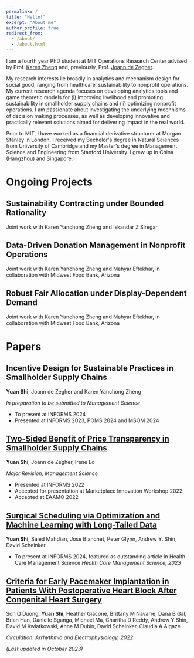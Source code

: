 ```yaml
---
permalink: /
title: "Hello!"
excerpt: "About me"
author_profile: true
redirect_from: 
  - /about/
  - /about.html
---
```


I am a fourth year PhD student at MIT Operations Research Center advised by Prof. [Karen Zheng](https://mitmgmtfaculty.mit.edu/yanchong/) and, previously, Prof. [Joann de Zegher](https://www.jfdezegher.com/). 

My research interests lie broadly in analytics and mechanism design for social good, ranging from healthcare, sustainability to nonprofit operations. My current research agenda focuses on developing analytics tools and game theoretic models for (i) improving livelihood and promoting sustainability in smallholder supply chains and (ii) optimizing nonprofit operations. I am passionate about investigating the underlying mechnisms of decision making processes, as well as developing innovative and practically relevant solutions aimed for delivering impact in the real world.

Prior to MIT, I have worked as a financial derivative structurer at Morgan Stanley in London. I received my Bechelor's degree in Natural Sciences from University of Cambridge and my Master's degree in Management Science and Engineering from Stanford University. I grew up in China (Hangzhou) and Singapore. 

Ongoing Projects
======
## Sustainability Contracting under Bounded Rationality
Joint work with Karen Yanchong Zheng and Iskandar Z Siregar

## Data-Driven Donation Management in Nonprofit Operations
Joint work with Karen Yanchong Zheng and Mahyar Eftekhar, in collaboration with Midwest Food Bank, Arizona

## Robust Fair Allocation under Display-Dependent Demand
Joint work with Karen Yanchong Zheng and Mahyar Eftekhar, in collaboration with Midwest Food Bank, Arizona


Papers
======
## Incentive Design for Sustainable Practices in Smallholder Supply Chains
**Yuan Shi**, Joann de Zegher and Karen Yanchong Zheng

_In preparation to be submitted to Management Science_

* To present at INFORMS 2024
* Presented at INFORMS 2023, POMS 2024 and MSOM 2024

## [Two-Sided Benefit of Price Transparency in Smallholder Supply Chains](https://papers.ssrn.com/sol3/papers.cfm?abstract_id=4052928)
**Yuan Shi**, Joann de Zegher, Irene Lo

_Major Revision, Management Science_

* Presented at INFORMS 2022
* Accepted for presentation at Marketplace Innovation Workshop 2022
* Accepted at EAAMO 2022
  
## [Surgical Scheduling via Optimization and Machine Learning with Long-Tailed Data](https://arxiv.org/abs/2202.06383)
**Yuan Shi**, Saied Mahdian, Jose Blanchet, Peter Glynn, Andrew Y. Shin, David Scheinker

* To present at INFORMS 2024, featured as outstanding article in Health Care Management Science
_Health Care Management Science, 2023_

## [Criteria for Early Pacemaker Implantation in Patients With Postoperative Heart Block After Congenital Heart Surgery](https://www.ahajournals.org/doi/full/10.1161/CIRCEP.122.011145)
Son Q Duong, **Yuan Shi**, Heather Giacone, Brittany M Navarre, Dana B Gal, Brian Han, Danielle Sganga, Michael Ma, Charitha D Reddy, Andrew Y Shin, David M Kwiatkowski, Anne M Dubin, David Scheinker, Claudia A Algaze

_Circulation: Arrhythmia and Electrophysiology, 2022_


_(Last updated in October 2023)_

